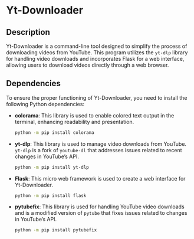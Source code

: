 
# Yt-Downloader

## Description

Yt-Downloader is a command-line tool designed to simplify the process of downloading videos from YouTube. This program utilizes the `yt-dlp` library for handling video downloads and incorporates Flask for a web interface, allowing users to download videos directly through a web browser.

## Dependencies

To ensure the proper functioning of Yt-Downloader, you need to install the following Python dependencies:

- **colorama**: This library is used to enable colored text output in the terminal, enhancing readability and presentation.

    ```bash
    python -m pip install colorama
    ```

- **yt-dlp**: This library is used to manage video downloads from YouTube. `yt-dlp` is a fork of `youtube-dl` that addresses issues related to recent changes in YouTube’s API.

    ```bash
    python -m pip install yt-dlp
    ```

- **Flask**: This micro web framework is used to create a web interface for Yt-Downloader.

    ```bash
    python -m pip install flask
    ```
- **pytubefix**: This library is used for handling YouTube video downloads and is a modified version of `pytube` that fixes issues related to changes in YouTube’s API.

    ```bash
    python -m pip install pytubefix
    ```
